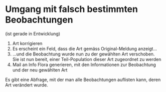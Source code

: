 # Umgang mit falsch bestimmten Beobachtungen

(ist gerade in Entwicklung)

1. Art korrigieren
2. Es erscheint ein Feld, dass die Art gemäss Original-Meldung anzeigt...
3. ...und die Beobachtung wurde nun zu der gewählten Art verschoben. Sie ist nun bereit, einer Teil-Population dieser Art zugeordnet zu werden
4. Mail an Info Flora generieren, mit den Informationen zur Beobachtung und der neu gewählten Art

Es gibt eine Abfrage, mit der man alle Beobachtungen auflisten kann, deren Art verändert wurde.